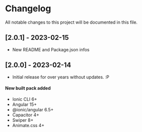 # Changelog
All notable changes to this project will be documented in this file.

## [2.0.1] - 2023-02-15
- New README and Package.json infos

## [2.0.0] - 2023-02-14
- Initial release for over years without updates. :P

#### New built pack added
- Ionic CLI 6+
- Angular 15+
- @ionic/angular 6.5+
- Capacitor 4+
- Swiper 8+
- Animate.css 4+
